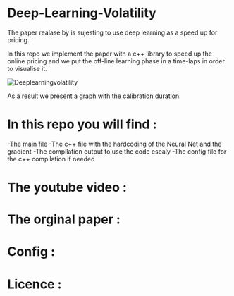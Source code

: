 # Deep-Learning-Volatility


The paper realase by  is sujesting to use  deep learning as a speed up for pricing.

In this repo we implement the paper with a c++ library to speed up the online pricing and we put the off-line learning phase in a time-laps 
in order to visualise it.

![Deeplearningvolatility](https://github.com/ideAxel/Deep-Learning-Volatility/assets/118754761/ce06527e-3dc5-4787-a047-900c5d878714)


As a result we present a graph with the calibration duration. 



# In this repo you will find : 

-The main file
-The c++ file with the hardcoding of the Neural Net and the gradient
-The compilation output to use the code esealy 
-The config file for the c++ compilation if needed

# The youtube video :



# The orginal paper  : 


# Config : 

# Licence :


